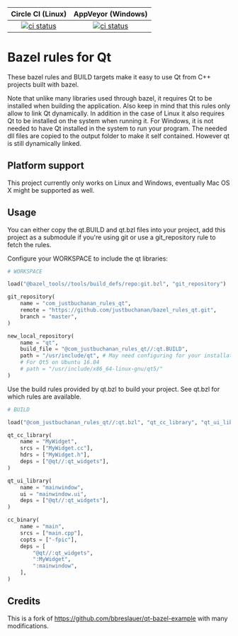 Circle CI (Linux) | AppVeyor (Windows)
:---: | :---:
[![ci status](https://circleci.com/gh/justbuchanan/bazel_rules_qt.png?circle-token=9077bf6ecc5554e3ddbdc4d3947784460eb1df72)](https://app.circleci.com/pipelines/github/justbuchanan/bazel_rules_qt?branch=master) | [![ci status](https://ci.appveyor.com/api/projects/status/3klljux2otuk69u2/branch/master?svg=true)](https://ci.appveyor.com/project/justbuchanan/bazel-rules-qt/branch/master)

# Bazel rules for Qt

These bazel rules and BUILD targets make it easy to use Qt from C++ projects built with bazel.

Note that unlike many libraries used through bazel, it requires Qt to be installed when building the application.
Also keep in mind that this rules only allow to link Qt dynamically.
In addition in the case of Linux it also requires Qt to be installed on the system when running it.
For Windows, it is not needed to have Qt installed in the system to run your program. The needed dll files are copied to the output folder to make it self contained. However qt is still dynamically linked.

## Platform support

This project currently only works on Linux and Windows, eventually Mac OS X might be supported as well.

## Usage

You can either copy the qt.BUILD and qt.bzl files into your project, add this project as a submodule if you're using git or use a git_repository rule to fetch the rules.

Configure your WORKSPACE to include the qt libraries:

```python
# WORKSPACE

load("@bazel_tools//tools/build_defs/repo:git.bzl", "git_repository")

git_repository(
    name = "com_justbuchanan_rules_qt",
    remote = "https://github.com/justbuchanan/bazel_rules_qt.git",
    branch = "master",
)

new_local_repository(
    name = "qt",
    build_file = "@com_justbuchanan_rules_qt//:qt.BUILD",
    path = "/usr/include/qt", # May need configuring for your installation
    # For Qt5 on Ubuntu 16.04
    # path = "/usr/include/x86_64-linux-gnu/qt5/"
)
```

Use the build rules provided by qt.bzl to build your project. See qt.bzl for which rules are available.

```python
# BUILD

load("@com_justbuchanan_rules_qt//:qt.bzl", "qt_cc_library", "qt_ui_library")

qt_cc_library(
    name = "MyWidget",
    srcs = ["MyWidget.cc"],
    hdrs = ["MyWidget.h"],
    deps = ["@qt//:qt_widgets"],
)

qt_ui_library(
    name = "mainwindow",
    ui = "mainwindow.ui",
    deps = ["@qt//:qt_widgets"],
)

cc_binary(
    name = "main",
    srcs = ["main.cpp"],
    copts = ["-fpic"],
    deps = [
        "@qt//:qt_widgets",
        ":MyWidget",
        ":mainwindow",
    ],
)
```

## Credits

This is a fork of https://github.com/bbreslauer/qt-bazel-example with many modifications.
